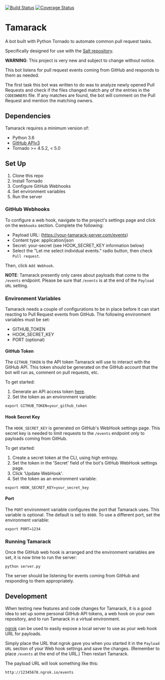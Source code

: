 [![Build Status](https://travis-ci.org/rallytime/tamarack.svg?branch=master)](https://travis-ci.org/rallytime/tamarack)
[![Coverage Status](https://coveralls.io/repos/github/rallytime/tamarack/badge.svg?branch=master&service=github)](https://coveralls.io/github/rallytime/tamarack?branch=master)

# Tamarack

A bot built with Python Tornado to automate common pull request tasks.

Specifically designed for use with the [Salt repository](https://github.com/saltstack/salt).

**WARNING**: This project is very new and subject to change without notice.

This bot listens for pull request events coming from GitHub and responds to them as needed.

The first task this bot was written to do was to analyze newly opened Pull Requests and check
if the files changed match any of the entries in the `CODEOWNERS` file. If any matches are
found, the bot will comment on the Pull Request and mention the matching owners.

## Dependencies

Tamarack requires a minimum version of:
- Python 3.6
- [GitHub APIv3](https://developer.github.com/v3/)
- Tornado >= 4.5.2, < 5.0

## Set Up

1. Clone this repo
1. Install Tornado
1. Configure GitHub Webhooks
1. Set environment variables
1. Run the server

### GitHub Webhooks

To configure a web hook, navigate to the project's settings page and click on the `Webhooks`
section. Complete the following:
- Payload URL: (https://your-tamarack-server.com/events)
- Content type: application/json
- Secret: your-secret (see HOOK_SECRET_KEY information below)
- Select the "Let me select individual events." radio button, then check `Pull request`.

Then, click `Add Webhook`.

**NOTE**: Tamarack presently only cares about payloads that come to the `/events` endpoint.
Please be sure that `/events` is at the end of the `Payload URL` setting.

### Environment Variables

Tamarack needs a couple of configurations to be in place before it can start reacting to Pull
Request events from GitHub. The following environment variables must be set:

- GITHUB_TOKEN
- HOOK_SECRET_KEY
- PORT (optional)

#### GitHub Token

The `GITHUB_TOKEN` is the API token Tamarack will use to interact with the GitHub API. This token
should be generated on the GitHub account that the bot will run as, comment on pull requests, etc.

To get started:
1. Generate an API access token [here](https://github.com/settings/tokens).
1. Set the token as an environment variable:
```
export GITHUB_TOKEN=your_github_token
```

#### Hook Secret Key

The `HOOK_SECRET_KEY` is generated on GitHub's WebHook settings page. This secret key is needed to
limit requests to the `/events` endpoint only to payloads coming from GitHub. 

To get started:

1. Create a secret token at the CLI, using high entropy.
1. Set the token in the 'Secret' field of the bot's GitHub WebHook settings page.
1. Click 'Update WebHook'.
1. Set the token as an environment variable:
```
export HOOK_SECRET_KEY=your_secret_key
```

#### Port

The `PORT` environment variable configures the port that Tamarack uses. This variable is optional.
The default is set to `8080`. To use a different port, set the environment variable:
```
export PORT=1234
```

### Running Tamarack

Once the GitHub web hook is arranged and the environment variables are set, it is now time to run
the server:

```
python server.py
```

The server should be listening for events coming from GitHub and responding to them appropriately.

## Development

When testing new features and code changes for Tamarack, it is a good idea to set up some personal
GitHub API tokens, a web hook on your own repository, and to run Tamarack in a virtual environment.

[ngrok](https://ngrok.com/) can be used to easily expose a local server to use as your web hook URL
for payloads.

Simply place the URL that ngrok gave you when you started it in the `Payload URL` section of your
Web hook settings and save the changes. (Remember to place `/events` at the end of the URL.) Then
restart Tamarack.

The payload URL will look something like this:
```
http://12345678.ngrok.io/events
```
